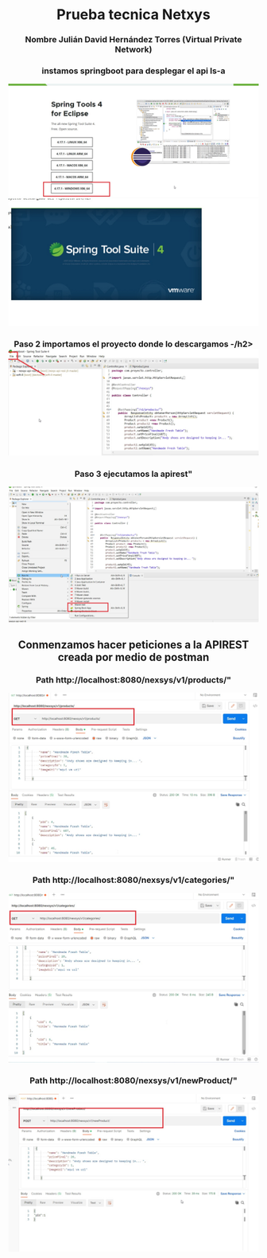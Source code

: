 <h1 align="center">       Prueba tecnica Netxys </h1>

<h3 align="center">Nombre Julián David Hernández Torres  (Virtual Private Network)</h2>

<h3 align="center">instamos springboot para desplegar el api  ls-a</h2>

<img src="./1.jpg">
<img src="./2.jpg">
<h3 align="center">Paso 2  importamos el proyecto donde lo descargamos -/h2>
<img src="./3.jpg"
<img src="./4.jpg">
<h3 align="center"> Paso 3  ejecutamos  la apirest"</h2>
<img src="./5.jpg">
<h2 align="center">Conmenzamos hacer peticiones a la APIREST creada por medio de postman</h2>
<h3 align="center"> Path http://localhost:8080/nexsys/v1/products/"</h2>

<img src="./6.jpg">
<h3 align="center"> Path http://localhost:8080/nexsys/v1/categories/"</h2>

<img src="./7.jpg">
<h3 align="center"> Path http://localhost:8080/nexsys/v1/newProduct/"</h2>
<img src="./8.jpg">

